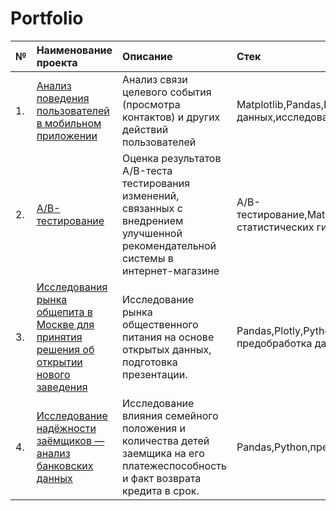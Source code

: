 # Portfolio

|№| Наименование проекта	   | Описание       |Стек                                              |
|:--|:--------------------------------------|:--------------------------| :--------------------------------------------|
|1.| [Анализ поведения пользователей в мобильном приложении](https://github.com/zhukzhuk/Portfolio/blob/main/Mobile%20app) |Анализ связи  целевого события (просмотра контактов) и других действий пользователей|            Matplotlib,Pandas,Python,визуализация данных,исследовательский анализ данных |
|2.| [A/B-тестирование](https://github.com/zhukzhuk/Portfolio/blob/main/AB%20test)|Оценка результатов A/B-теста тестирования изменений, связанных с внедрением улучшенной рекомендательной системы в интернет-магазине|            A/B-тестирование,Matplotlib,Pandas,Python,SciPy,проверка статистических гипотез |                 
|3.| [Исследования рынка общепита в Москве для принятия решения об открытии нового заведения](https://github.com/zhukzhuk/Portfolio/blob/main/Moskow%20food%20service)|Исследование рынка общественного питания на основе открытых данных, подготовка презентации.|            Pandas,Plotly,Python,Seaborn,визуализация данных, предобработка данных |
|4.| [Исследование надёжности заёмщиков — анализ банковских данных](https://github.com/zhukzhuk/Portfolio/blob/main/Moskow%20food%20service)|Исследование влияния семейного положения и количества детей заемщика на его платежеспособность и факт возврата кредита в срок.|            Pandas,Python,предобработка данных |



